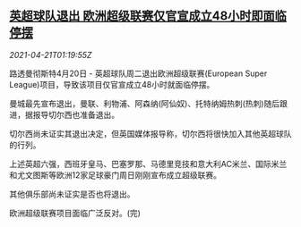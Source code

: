 <!--1618968664000-->
[英超球队退出 欧洲超级联赛仅官宣成立48小时即面临停摆](https://cn.reuters.com/article/soccer-europe-breakaway-0421-idCNKBS2C803X)
------

<div><i>2021-04-21T01:19:55Z</i></div><p>路透曼彻斯特4月20日 - 英超球队周二退出欧洲超级联赛(European Super League)项目，导致该项目仅官宣成立48小时就面临停摆。</p><p>曼城最先宣布退出，曼联、利物浦、阿森纳(阿仙奴)、托特纳姆热刺(热刺)随后跟进，据报导切尔西也准备退出。</p><p>切尔西尚未证实其退出决定，但英国媒体报导称，切尔西将很快加入其他英超球队的行列。</p><p>上述英超六强，西班牙皇马、巴塞罗那、马德里竞技和意大利AC米兰、国际米兰和尤文图斯等欧洲12家足球豪门周日刚刚宣布成立超级联赛。</p><p>其他俱乐部尚未证实是否也将退出。</p><p>欧洲超级联赛项目面临广泛反对。(完)</p>
